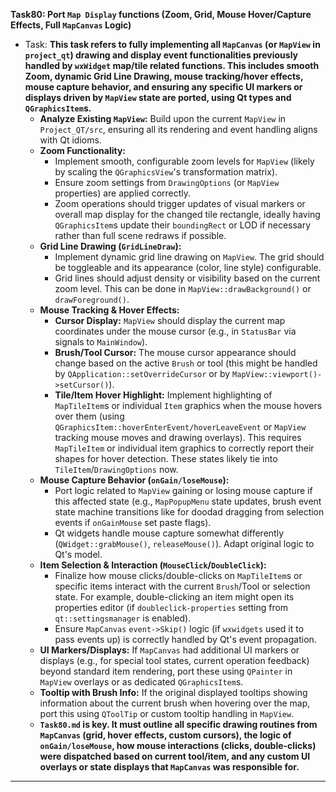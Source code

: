 **Task80: Port `Map Display` functions (Zoom, Grid, Mouse Hover/Capture Effects, Full `MapCanvas` Logic)**
- Task: **This task refers to fully implementing all `MapCanvas` (or `MapView` in `project_qt`) drawing and display event functionalities previously handled by `wxWidget` map/tile related functions. This includes smooth Zoom, dynamic Grid Line Drawing, mouse tracking/hover effects, mouse capture behavior, and ensuring any specific UI markers or displays driven by `MapView` state are ported, using Qt types and `QGraphicsItem`s.**
    - **Analyze Existing `MapView`:** Build upon the current `MapView` in `Project_QT/src`, ensuring all its rendering and event handling aligns with Qt idioms.
    - **Zoom Functionality:**
        -   Implement smooth, configurable zoom levels for `MapView` (likely by scaling the `QGraphicsView`'s transformation matrix).
        -   Ensure zoom settings from `DrawingOptions` (or `MapView` properties) are applied correctly.
        -   Zoom operations should trigger updates of visual markers or overall map display for the changed tile rectangle, ideally having `QGraphicsItem`s update their `boundingRect` or LOD if necessary rather than full scene redraws if possible.
    - **Grid Line Drawing (`GridLineDraw`):**
        -   Implement dynamic grid line drawing on `MapView`. The grid should be toggleable and its appearance (color, line style) configurable.
        -   Grid lines should adjust density or visibility based on the current zoom level. This can be done in `MapView::drawBackground()` or `drawForeground()`.
    - **Mouse Tracking & Hover Effects:**
        -   **Cursor Display:** `MapView` should display the current map coordinates under the mouse cursor (e.g., in `StatusBar` via signals to `MainWindow`).
        -   **Brush/Tool Cursor:** The mouse cursor appearance should change based on the active `Brush` or tool (this might be handled by `QApplication::setOverrideCursor` or by `MapView::viewport()->setCursor()`).
        -   **Tile/Item Hover Highlight:** Implement highlighting of `MapTileItem`s or individual `Item` graphics when the mouse hovers over them (using `QGraphicsItem::hoverEnterEvent/hoverLeaveEvent` or `MapView` tracking mouse moves and drawing overlays). This requires `MapTileItem` or individual item graphics to correctly report their shapes for hover detection. These states likely tie into `TileItem`/`DrawingOptions` now.
    - **Mouse Capture Behavior (`onGain/loseMouse`):**
        -   Port logic related to `MapView` gaining or losing mouse capture if this affected state (e.g., `MapPopupMenu` state updates, brush event state machine transitions like for doodad dragging from selection events if `onGainMouse` set paste flags).
        -   Qt widgets handle mouse capture somewhat differently (`QWidget::grabMouse()`, `releaseMouse()`). Adapt original logic to Qt's model.
    - **Item Selection & Interaction (`MouseClick`/`DoubleClick`):**
        -   Finalize how mouse clicks/double-clicks on `MapTileItem`s or specific items interact with the current `Brush`/Tool or selection state. For example, double-clicking an item might open its properties editor (if `doubleclick-properties` setting from `qt::settingsmanager` is enabled).
        -   Ensure `MapCanvas` `event->Skip()` logic (if `wxwidgets` used it to pass events up) is correctly handled by Qt's event propagation.
    - **UI Markers/Displays:** If `MapCanvas` had additional UI markers or displays (e.g., for special tool states, current operation feedback) beyond standard item rendering, port these using `QPainter` in `MapView` overlays or as dedicated `QGraphicsItem`s.
    - **Tooltip with Brush Info:** If the original displayed tooltips showing information about the current brush when hovering over the map, port this using `QToolTip` or custom tooltip handling in `MapView`.
    - **`Task80.md` is key. It must outline all specific drawing routines from `MapCanvas` (grid, hover effects, custom cursors), the logic of `onGain/loseMouse`, how mouse interactions (clicks, double-clicks) were dispatched based on current tool/item, and any custom UI overlays or state displays that `MapCanvas` was responsible for.**

---
